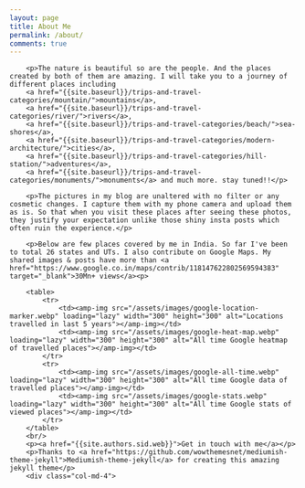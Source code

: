 ```yaml
---
layout: page
title: About Me
permalink: /about/
comments: true
---
```


<div class="row justify-content-between">
    <div class="col-md-8 pr-5">

        <p>The nature is beautiful so are the people. And the places created by both of them are amazing. I will take you to a journey of different places including 
        <a href="{{site.baseurl}}/trips-and-travel-categories/mountain/">mountains</a>, 
        <a href="{{site.baseurl}}/trips-and-travel-categories/river/">rivers</a>, 
        <a href="{{site.baseurl}}/trips-and-travel-categories/beach/">sea-shores</a>, 
        <a href="{{site.baseurl}}/trips-and-travel-categories/modern-architecture/">cities</a>, 
        <a href="{{site.baseurl}}/trips-and-travel-categories/hill-station/">adventures</a>, 
        <a href="{{site.baseurl}}/trips-and-travel-categories/monuments/">monuments</a> and much more. stay tuned!!</p>

        <p>The pictures in my blog are unaltered with no filter or any cosmetic changes. I capture them with my phone camera and upload them as is. So that when you visit these places after seeing these photos, they justify your expectation unlike those shiny insta posts which often ruin the experience.</p>
        
        <p>Below are few places covered by me in India. So far I've been to total 26 states and UTs. I also contribute on Google Maps. My shared images & posts have more than <a href="https://www.google.co.in/maps/contrib/118147622802569594383" target="_blank">30Mn+ views</a><p>

        <table>
            <tr>
                <td><amp-img src="/assets/images/google-location-marker.webp" loading="lazy" width="300" height="300" alt="Locations travelled in last 5 years"></amp-img></td>
                <td><amp-img src="/assets/images/google-heat-map.webp" loading="lazy" width="300" height="300" alt="All time Google heatmap of travelled places"></amp-img></td>
            </tr>
            <tr>
                <td><amp-img src="/assets/images/google-all-time.webp" loading="lazy" width="300" height="300" alt="All time Google data of travelled places"></amp-img></td>
                <td><amp-img src="/assets/images/google-stats.webp" loading="lazy" width="300" height="300" alt="All time Google stats of viewed places"></amp-img></td>
            </tr>
        </table>
        <br/>
        <p><a href="{{site.authors.sid.web}}">Get in touch with me</a></p>
        <p>Thanks to <a href="https://github.com/wowthemesnet/mediumish-theme-jekyll">Mediumish-theme-jekyll</a> for creating this amazing jekyll theme</p>
        <div class="col-md-4">
        
</div>
